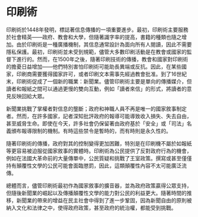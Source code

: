 # 印刷術
印刷術於1448年發明，標誌著信息傳播的一項重要進步。最初，印刷術主要服務於社會精英——政府、教會和大學，但隨著識字率的提高，書籍的種類也隨之增加。由於印刷術是一種廣播機制，其信息通常設計為面向所有人閱讀，因此不需要隱私保護。最初，印刷術並未受到規範，儘管大多數印刷活動是在教會或國家的監督下進行的。然而，在1500年之後，隨著印刷技術的傳播，教會和國家對印刷術的擔憂日益增加——他們特別害怕印刷術可能助長異端或反抗。因此，在某些國家，印刷商需要獲得國家許可，或者印刷文本需事先經過教會批准。到了16世紀末，印刷術促成了一個新的職業：新聞業。儘管印刷術主要是單向的傳播媒介，但讀者和報紙之間可以通過更慢的雙向互動，例如「讀者來信」的形式，將讀者的意見反映回給大眾。

新聞業挑戰了掌權者對信息的壟斷；政府和神職人員不再是唯一的國家敘事制定者。然而，在許多國家，記者深知批評政府的報導可能導致收入損失、失去自由，甚至威脅生命。即使在今天，許多社會仍保留著由政府基於「安全」或「司法」名義頒布報導限制的機制。有時這些禁令是暫時的，而有時則是永久性的。

隨著印刷術的傳播，政府對其的控制變得更加困難，特別是在印刷機不屬於如報紙等更容易被迫服從國家敘事的實體時。印刷術為公民提供了反對政府行為的機會，例如在法國大革命前的大量傳單中，公民質疑和挑戰了王室政策。撰寫或甚至僅僅持有顛覆性文學的公民可能會面臨懲罰，因此，這類顛覆性內容不太可能廣泛流傳。

總體而言，儘管印刷術最初作為國家敘事的擴音器，並為政府政策贏得公眾支持，但隨後新聞業的崛起以及傳播顛覆性文學的能力對公民的利益更大。隨著時間的推移，新聞業的帶來的增益在民主社會中得到了進一步鞏固，因為新聞自由的原則被納入文化和法律之中，使得政府政策，甚至政府的統治權，都能受到挑戰。